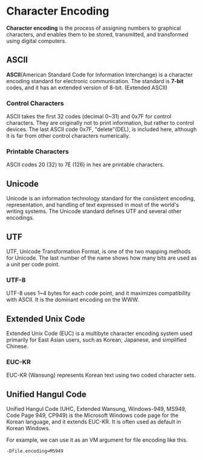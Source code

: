 # Character Encoding
**Character encoding** is the process of assigning numbers to graphical characters, and enables them to be stored, transmitted, and transformed using digital computers.

## ASCII
**ASCII**(American Standard Code for Information Interchange) is a character encoding standard for electronic communication.
The standard is **7-bit** codes, and it has an extended version of 8-bit. (Extended ASCII)
### Control Characters
ASCII takes the first 32 codes (decimal 0~31) and 0x7F for control characters.
They are originally not to print information, but rather to control devices.
The last ASCII code 0x7F, "delete"(DEL), is included here, although it is far from other control characters numerically.

### Printable Characters
ASCII codes 20 (32) to 7E (126) in hex are printable characters.

## Unicode
Unicode is an information technology standard for the consistent encoding, representation, and handling of text expressed in most of the world's writing systems. The Unicode standard defines UTF and several other encodings.

## UTF
UTF, Unicode Transformation Format, is one of the two mapping methods for Unicode. The last number of the name shows how many bits are used as a unit per code point.

### UTF-8
UTF-8 uses 1~4 bytes for each code point, and it maximizes compatibility with ASCII. It is the dominant encoding on the WWW.

## Extended Unix Code
Extended Unix Code (EUC) is a multibyte character encoding system used primarily for East Asian users, such as Korean, Japanese, and simplified Chinese.
### EUC-KR
EUC-KR (Wansung) represents Korean text using two coded character sets.

## Unified Hangul Code
Unified Hangul Code (UHC, Extended Wansung, Windows-949, MS949, Code Page 949, CP949) is the Microsoft Windows code page for the Korean language, and it extends EUC-KR. It is often used as default in Korean Windows.

For example, we can use it as an VM argument for file encoding like this.

    -Dfile.encoding=MS949
